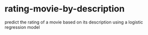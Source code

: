 # rating-movie-by-description
predict the rating of a movie based on its description using a logistic regression model
